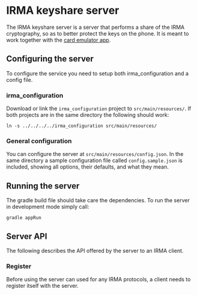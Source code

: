 # IRMA keyshare server

The IRMA keyshare server is a server that performs a share of the IRMA cryptography, so as to better protect the keys on the phone. It is meant to work together with the [card emulator app](https://github.com/credentials/irma_android_cardemu).

## Configuring the server

To configure the service you need to setup both irma_configuration and a config file.

### irma_configuration

Download or link the `irma_configuration` project to `src/main/resources/`. If both projects are in the same directory the following should work:

    ln -s ../../../../irma_configuration src/main/resources/

### General configuration

You can configure the server at `src/main/resources/config.json`. In the same directory a sample configuration file called `config.sample.json` is included, showing all options, their defaults, and what they mean.

## Running the server

The gradle build file should take care the dependencies. To run the server in development mode simply call:

    gradle appRun

## Server API

The following describes the API offered by the server to an IRMA client.

### Register

Before using the server can used for any IRMA protocols, a client needs to register itself with the server.

